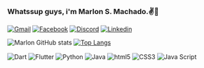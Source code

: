 ### Whatssup guys, i'm Marlon S. Machado.✌️🤘
[![Gmail](https://img.shields.io/badge/Gmail-D14836?style=for-the-badge&logo=gmail&logoColor=white)](https://mail.google.com/mail/u/1/#inbox)
[![Facebook](https://img.shields.io/badge/Facebook-1877F2?style=for-the-badge&logo=facebook&logoColor=white
)](https://www.facebook.com/MarlonMachadolp)
[![Discord](https://img.shields.io/badge/Discord-7289DA?style=for-the-badge&logo=discord&logoColor=white
)](https://discord.gg/dhcsqRT5nc)
[![Linkedin](https://img.shields.io/badge/LinkedIn-0077B5?style=for-the-badge&logo=linkedin&logoColor=white
)](https://www.linkedin.com/in/marlon-silva-3483b5271/)

![Marlon GitHub stats](https://github-readme-stats.vercel.app/api?username=MarlonDevLP&show_icons=true&theme=transparent)
[![Top Langs](https://github-readme-stats.vercel.app/api/top-langs/?username=MarlonDevLP&layout=compact)](https://github.com/anuraghazra/github-readme-stats)

<div 
 style="display: inline_block">
 <img align="center" alt="Dart" src="https://img.shields.io/badge/Dart-0175C2?style=for-the-badge&logo=dart&logoColor=white"
 style="display: inline_block">
 <img align="center" alt="Flutter" src="https://img.shields.io/badge/Flutter-02569B?style=for-the-badge&logo=flutter&logoColor=white"
 style="display: inline_block">
 <img align="center" alt="Python" src="https://img.shields.io/badge/Python-14354C?style=for-the-badge&logo=python&logoColor=white"
 style="display: inline_block">
 <img align="center" alt="Java" src="https://img.shields.io/badge/Java-ED8B00?style=for-the-badge&logo=openjdk&logoColor=white"
 style="display: inline_block">
 <img align="center" alt="html5" src="https://img.shields.io/badge/HTML5-E34F26?style=for-the-badge&logo=html5&logoColor=white"
 style="display: inline_block">
 <img align="center" alt="CSS3" src="https://img.shields.io/badge/CSS3-1572B6?style=for-the-badge&logo=css3&logoColor=white"
 style="display: inline_block">
 <img align="center" alt="Java Script" src="https://img.shields.io/badge/JavaScript-F7DF1E?style=for-the-badge&logo=javascript&logoColor=black"
</div>

